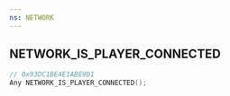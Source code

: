 ```yaml
---
ns: NETWORK
---
```

## NETWORK_IS_PLAYER_CONNECTED

```c
// 0x93DC1BE4E1ABE9D1
Any NETWORK_IS_PLAYER_CONNECTED();
```

